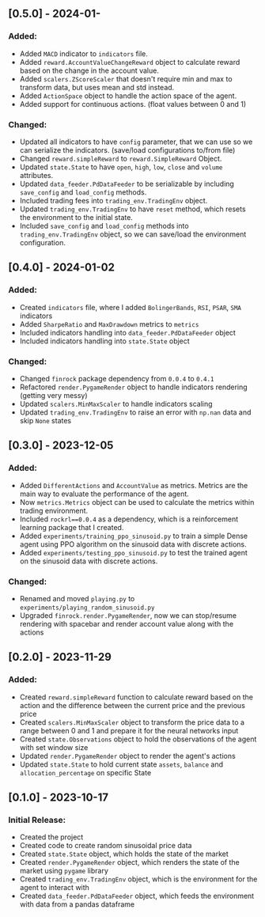 ## [0.5.0] - 2024-01-
### Added:
- Added `MACD` indicator to `indicators` file.
- Added `reward.AccountValueChangeReward` object to calculate reward based on the change in the account value.
- Added `scalers.ZScoreScaler` that doesn't require min and max to transform data, but uses mean and std instead.
- Added `ActionSpace` object to handle the action space of the agent.
- Added support for continuous actions. (float values between 0 and 1)

### Changed:
- Updated all indicators to have `config` parameter, that we can use so we can serialize the indicators. (save/load configurations to/from file)
- Changed `reward.simpleReward` to `reward.SimpleReward` Object.
- Updated `state.State` to have `open`, `high`, `low`, `close` and `volume` attributes.
- Updated `data_feeder.PdDataFeeder` to be serializable by including `save_config` and `load_config` methods.
- Included trading fees into `trading_env.TradingEnv` object.
- Updated `trading_env.TradingEnv` to have `reset` method, which resets the environment to the initial state.
- Included `save_config` and `load_config` methods into `trading_env.TradingEnv` object, so we can save/load the environment configuration.

## [0.4.0] - 2024-01-02
### Added:
- Created `indicators` file, where I added `BolingerBands`, `RSI`, `PSAR`, `SMA` indicators
- Added `SharpeRatio` and `MaxDrawdown` metrics to `metrics`
- Included indicators handling into `data_feeder.PdDataFeeder` object
- Included indicators handling into `state.State` object

### Changed:
- Changed `finrock` package dependency from `0.0.4` to `0.4.1`
- Refactored `render.PygameRender` object to handle indicators rendering (getting very messy)
- Updated `scalers.MinMaxScaler` to handle indicators scaling
- Updated `trading_env.TradingEnv` to raise an error with `np.nan` data and skip `None` states


## [0.3.0] - 2023-12-05
### Added:
- Added `DifferentActions` and `AccountValue` as metrics. Metrics are the main way to evaluate the performance of the agent.
- Now `metrics.Metrics` object can be used to calculate the metrics within trading environment.
- Included `rockrl==0.0.4` as a dependency, which is a reinforcement learning package that I created.
- Added `experiments/training_ppo_sinusoid.py` to train a simple Dense agent using PPO algorithm on the sinusoid data with discrete actions.
- Added `experiments/testing_ppo_sinusoid.py` to test the trained agent on the sinusoid data with discrete actions.

### Changed:
- Renamed and moved `playing.py` to `experiments/playing_random_sinusoid.py`
- Upgraded `finrock.render.PygameRender`, now we can stop/resume rendering with spacebar and render account value along with the actions


## [0.2.0] - 2023-11-29
### Added:
- Created `reward.simpleReward` function to calculate reward based on the action and the difference between the current price and the previous price
- Created `scalers.MinMaxScaler` object to transform the price data to a range between 0 and 1 and prepare it for the neural networks input
- Created `state.Observations` object to hold the observations of the agent with set window size
- Updated `render.PygameRender` object to render the agent's actions
- Updated `state.State` to hold current state `assets`, `balance` and `allocation_percentage` on specific State


## [0.1.0] - 2023-10-17
### Initial Release:
- Created the project
- Created code to create random sinusoidal price data
- Created `state.State` object, which holds the state of the market
- Created `render.PygameRender` object, which renders the state of the market using `pygame` library
- Created `trading_env.TradingEnv` object, which is the environment for the agent to interact with
- Created `data_feeder.PdDataFeeder` object, which feeds the environment with data from a pandas dataframe